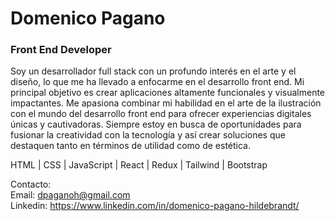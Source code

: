 # Domenico Pagano
### Front End Developer

Soy un desarrollador full stack con un profundo interés en el arte y el diseño, lo que me ha llevado a enfocarme en el desarrollo front end. Mi principal objetivo es crear aplicaciones altamente funcionales y visualmente impactantes. Me apasiona combinar mi habilidad en el arte de la ilustración con el mundo del desarrollo front end para ofrecer experiencias digitales únicas y cautivadoras. Siempre estoy en busca de oportunidades para fusionar la creatividad con la tecnología y así crear soluciones que destaquen tanto en términos de utilidad como de estética.

HTML | CSS | JavaScript | React | Redux | Tailwind | Bootstrap 

Contacto:  
Email: dpaganoh@gmail.com  
Linkedin: https://www.linkedin.com/in/domenico-pagano-hildebrandt/

<!--
**DomenicoPH/DomenicoPH** is a ✨ _special_ ✨ repository because its `README.md` (this file) appears on your GitHub profile.

Here are some ideas to get you started:

- 🔭 I’m currently working on ...
- 🌱 I’m currently learning ...
- 👯 I’m looking to collaborate on ...
- 🤔 I’m looking for help with ...
- 💬 Ask me about ...
- 📫 How to reach me: ...
- 😄 Pronouns: ...
- ⚡ Fun fact: ...
-->
